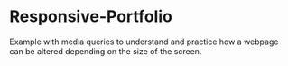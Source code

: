 # Responsive-Portfolio

Example with media queries to understand and practice how a webpage can be altered depending on the size of the screen.